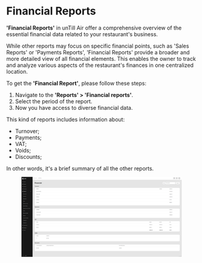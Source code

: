 # Financial Reports

**'Financial Reports'** in unTill Air offer a comprehensive overview of the essential financial data related to your restaurant's business.&#x20;

While other reports may focus on specific financial points, such as 'Sales Reports' or 'Payments Reports', 'Financial Reports' provide a broader and more detailed view of all financial elements. This enables the owner to track and analyze various aspects of the restaurant's finances in one centralized location.

To get the **'Financial Report'**, please follow these steps:

1. Navigate to the **'Reports' > 'Financial reports'**.
2. Select the period of the report.
3. Now you have access to diverse financial data.

This kind of reports includes information about:

* Turnover;
* &#x20;Payments;
* VAT;
* Voids;&#x20;
* Discounts;

In other words, it's a brief summary of all the other reports.

<figure><img src="../../.gitbook/assets/Captura de pantalla (11).png" alt=""><figcaption></figcaption></figure>
